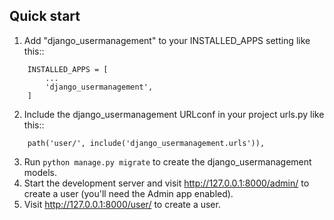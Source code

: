 Quick start 
-----------
1. Add "django_usermanagement" to your INSTALLED_APPS setting like this::
```
    INSTALLED_APPS = [
        ...
        'django_usermanagement',
    ]
```
2. Include the django_usermanagement URLconf in your project urls.py like this::
```
    path('user/', include('django_usermanagement.urls')),
```
3. Run `python manage.py migrate` to create the django_usermanagement models.
4. Start the development server and visit http://127.0.0.1:8000/admin/
   to create a user (you'll need the Admin app enabled).
5. Visit http://127.0.0.1:8000/user/ to create a user.